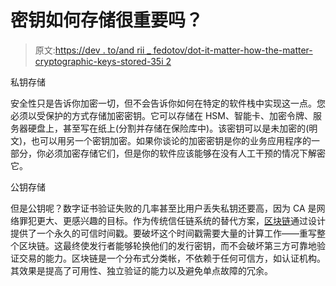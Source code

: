 # 密钥如何存储很重要吗？

> 原文:[https://dev . to/and rii _ fedotov/dot-it-matter-how-the-matter-cryptographic-keys-stored-35i 2](https://dev.to/andrii_fedotov/does-it-matter-how-the-cryptographic-keys-stored-35i2)

私钥存储

安全性只是告诉你加密一切，但不会告诉你如何在特定的软件栈中实现这一点。您必须以受保护的方式存储加密密钥。它可以存储在 HSM、智能卡、加密令牌、服务器硬盘上，甚至写在纸上(分割并存储在保险库中)。该密钥可以是未加密的(明文)，也可以用另一个密钥加密。如果你谈论的加密密钥是你的业务应用程序的一部分，你必须加密存储它们，但是你的软件应该能够在没有人工干预的情况下解密它。

公钥存储

但是公钥呢？数字证书验证失败的几率甚至比用户丢失私钥还要高，因为 CA 是网络罪犯更大、更感兴趣的目标。作为传统信任链系统的替代方案，[区块链](https://github.com/Remmeauth/remme-core)通过设计提供了一个永久的可信时间戳。要破坏这个时间戳需要大量的计算工作——重写整个区块链。这最终使发行者能够轮换他们的发行密钥，而不会破坏第三方可靠地验证交易的能力。区块链是一个分布式分类帐，不依赖于任何可信方，如认证机构。其效果是提高了可用性、独立验证的能力以及避免单点故障的冗余。